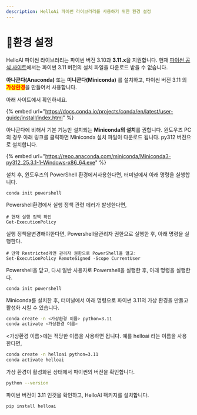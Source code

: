 ```yaml
---
description: HelloAi 파이썬 라이브러리를 사용하기 위한 환경 설정
---
```


# 🌱환경 설정

HelloAI 파이썬 라이브러리는 파이썬 버전 3.10과 **3.11.x**을 지원합니다.  현재 [파이썬 공식 사이트](https://www.python.org/)에서는 파이썬 3.11 버전의 설치 파일을 다운로드 받을 수 없습니다.&#x20;

**아나콘다(Anaconda)** 또는 **미니콘다(Miniconda)** 를 설치하고, 파이썬 버전 3.11 의 <mark style="color:red;">**가상환경**</mark>을 만들어서 사용합니다.&#x20;



아래 사이트에서 확인하세요.

{% embed url="https://docs.conda.io/projects/conda/en/latest/user-guide/install/index.html" %}

아나콘다에   비해서 기본 기능만 설치되는 **Miniconda의 설치**를 권합니다.  윈도우즈 PC의 경우 아래 링크를 클릭하면 Miniconda 설치 파일이 다운로드 됩니다.  py312 버전으로 설치합니다.

{% embed url="https://repo.anaconda.com/miniconda/Miniconda3-py312_25.3.1-1-Windows-x86_64.exe" %}

설치 후,  윈도우즈의 PowerShell 환경에서사용한다면,   터미널에서 아래 명령을 실행합니다.

```
conda init powershell
```

Powershell환경에서 실행   정책 관련 에러가 발생한다면,&#x20;

```
# 현재 실행 정책 확인
Get-ExecutionPolicy
```

실행 정책을변경해야한다면,    Powershell을관리자 권한으로 실행한 후, 아래 명령을 실행한다.

```
# 만약 Restricted라면 관리자 권한으로 PowerShell을 열고:
Set-ExecutionPolicy RemoteSigned -Scope CurrentUser
```

Powershell을 닫고, 다시 일반 사용자로 Powershell을 실행한 후,  아래 명령을 실행한다.

```
conda init powershell
```





Miniconda를 설치한 후,   터미널에서 아래 명령으로 파이썬 3.11의 가상 환경을 만들고 활성화 시킬 수 있습니다. &#x20;

```bash
conda create -n <가상환경 이름> python=3.11
conda activate <가상환경 이름>
```



<가상환경 이름>에는 적당한 이름을 사용하면 됩니다.  예를 helloai 라는 이름을 사용한다면,

```bash
conda create -n helloai python=3.11
conda activate helloai
```



가상 환경이    활성화된 상태에서 파이썬의   버전을 확인합니다.

```bash
python --version
```

파이썬 버전이 3.11 인것을 확인하고, HelloAI 팩키지를 설치합니다.

```bash
pip install helloai
```

